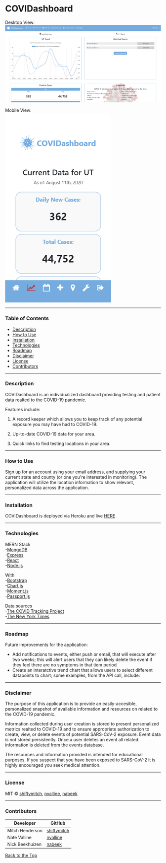 # COVIDashboard

Desktop View:\
![covidashboard-screenshot](./client/public/img/LiveApp_ScreenShot.png)

Mobile View:\
![mobile-view](./client/public/img/LiveApp_ScreenShot_Mobile.png)

---

### Table of Contents

- [Description](#description)
- [How to Use](#how-to-use)
- [Installation](#installation)
- [Technologies](#technologies)
- [Roadmap](#roadmap)
- [Disclaimer](#disclaimer)
- [License](#license)
- [Contributors](#contributors)

---

### Description

COVIDashboard is an individualized dashboard providing testing and patient data realted to the COVID-19 pandemic.

Features include:

1. A record keeper which allows you to keep track of any potential exposure you may have had to COVID-19.

2. Up-to-date COVID-19 data for your area.

3. Quick links to find testing locations in your area.

---

### How to Use

Sign up for an account using your email address, and supplying your current state and county (or one you're interested in monitoring). The application will utilize the location information to show relevant, personalized data across the application.

---

### Installation

COVIDashboard is deployed via Heroku and live [HERE](https://evening-garden-26685.herokuapp.com/)

---

### Technologies

MERN Stack\
-[MongoDB](https://www.mysql.com/)\
-[Express](https://expressjs.com/)\
-[React](https://reactjs.org/)\
-[Node.js](https://nodejs.org/en/)

With\
-[Bootstrap](https://getbootstrap.com/)\
-[Chart.js](https://www.chartjs.org/)\
-[Moment.js](https://momentjs.com/)\
-[Passport.js](http://www.passportjs.org/)

Data sources\
-[The COVID Tracking Project](https://covidtracking.com/data)\
-[The New York Times](https://github.com/nytimes/covid-19-data)

---

### Roadmap

Future improvements for the application:

- Add notifications to events, either push or email, that will execute after two weeks; this will alert users that they can likely delete the event if they feel there are no symptoms in that tiem period
- Create an interatctive trend chart that allows users to select different datapoints to chart; some examples, from the API call, include:

---

### Disclaimer

The purpose of this application is to provide an easily-accesible, personalized snapshot of available information and resources on related to the COVID-19 pandemic.

Information collected during user creation is stored to present personalized metrics realted to COVID-19 and to ensure appropriate authorization to create, view, or delete events of potential SARS-CoV-2 exposure. Event data is not stored persistently. Once a user deletes an event all related information is deleted from the events database.

The resources and information provided is intended for educational purposes. If you suspect that you have been exposed to SARS-CoV-2 it is highly encouraged you seek medical attention.

---

### License

MIT © [shiftymitch](https://github.com/shiftymitch), [nvalline](https://github.com/nvalline), [nabeek](https://github.com/nabeek)

---

### Contributors

| Developer       | GitHub                                        |
| --------------- | --------------------------------------------- |
| Mitch Henderson | [shiftymitch](https://github.com/shiftymitch) |
| Nate Valline    | [nvalline](https://github.com/nvalline)       |
| Nick Beekhuizen | [nabeek](https://github.com/nabeek)           |

[Back to the Top](#project-name)
